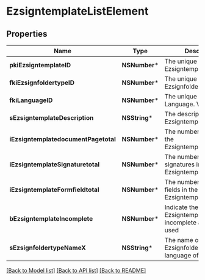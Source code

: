 # EzsigntemplateListElement

## Properties
Name | Type | Description | Notes
------------ | ------------- | ------------- | -------------
**pkiEzsigntemplateID** | **NSNumber*** | The unique ID of the Ezsigntemplate | 
**fkiEzsignfoldertypeID** | **NSNumber*** | The unique ID of the Ezsignfoldertype. | 
**fkiLanguageID** | **NSNumber*** | The unique ID of the Language.  Valid values:  |Value|Description| |-|-| |1|French| |2|English| | 
**sEzsigntemplateDescription** | **NSString*** | The description of the Ezsigntemplate | 
**iEzsigntemplatedocumentPagetotal** | **NSNumber*** | The number of pages in the Ezsigntemplatedocument. | [optional] 
**iEzsigntemplateSignaturetotal** | **NSNumber*** | The number of total signatures in the Ezsigntemplate. | [optional] 
**iEzsigntemplateFormfieldtotal** | **NSNumber*** | The number of total form fields in the Ezsigntemplate. | [optional] 
**bEzsigntemplateIncomplete** | **NSNumber*** | Indicate the Ezsigntemplate is incomplete and cannot be used | 
**sEzsignfoldertypeNameX** | **NSString*** | The name of the Ezsignfoldertype in the language of the requester | 

[[Back to Model list]](../README.md#documentation-for-models) [[Back to API list]](../README.md#documentation-for-api-endpoints) [[Back to README]](../README.md)



